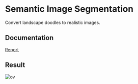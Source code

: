 # Semantic Image Segmentation

Convert landscape doodles to realistic images.

## Documentation

[Report](https://docs.google.com/document/d/1mC5CWBiBdaOcpuIvnIGt_ZrIdvARwpX5ujb_sh_jbSU/edit)

## Result
![ov](https://github.com/rampsad27/ImageSegmentation/assets/122240292/e228e143-73a4-4db6-a671-416c980cfbf9)

